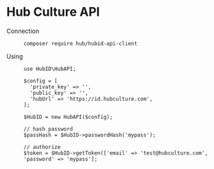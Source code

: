 # Hub Culture API

<dl>
  <dt>Connection</dt>
  <dd>

    composer require hub/hubid-api-client
  </dd>
  <dt>Using</dt>
  <dd>

    use HubID\HubAPI;
    
    $config = [
      'private_key' => '',
      'public_key' => '',
      'hubUrl' => 'https://id.hubculture.com',
    ];

    $HubID = new HubAPI($config);
    
    // hash password
    $passHash = $HubID->passwordHash('mypass');

    // authorize
    $token = $HubID->getToken(['email' => 'test@hubculture.com', 'password' => 'mypass'];
  </dd>
</dl>
